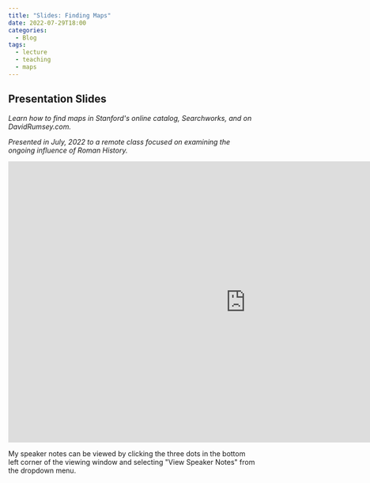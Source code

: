 ```yaml
---
title: "Slides: Finding Maps"
date: 2022-07-29T18:00
categories:
  - Blog
tags:
  - lecture
  - teaching
  - maps
---
```

## Presentation Slides

*Learn how to find maps in Stanford's online catalog, Searchworks, and on DavidRumsey.com.*
  
*Presented in July, 2022 to a remote class focused on examining the ongoing influence of Roman History.*

<iframe src="https://docs.google.com/presentation/d/e/2PACX-1vRVl1BTcIWK9kumFF-Sr2F04lFuPiOFfj4DDSzeQhW4EoeNt1Nz1hqjKOuhn8x9JBwai6-0Ivch608e/embed?start=false&loop=false&delayms=5000" frameborder="0" width="960" height="569" allowfullscreen="true" mozallowfullscreen="true" webkitallowfullscreen="true">

</iframe>

My speaker notes can be viewed by clicking the three dots in the bottom left corner of the viewing window and selecting "View Speaker Notes" from the dropdown menu.

